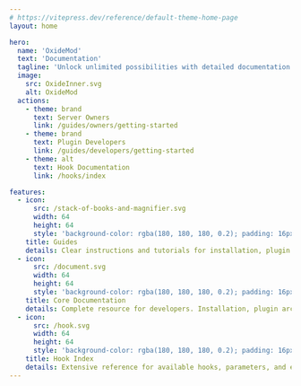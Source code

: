 ```yaml
---
# https://vitepress.dev/reference/default-theme-home-page
layout: home

hero:
  name: 'OxideMod'
  text: 'Documentation'
  tagline: 'Unlock unlimited possibilities with detailed documentation for customizing and enhancing server experiences.'
  image:
    src: OxideInner.svg
    alt: OxideMod
  actions:
    - theme: brand
      text: Server Owners
      link: /guides/owners/getting-started
    - theme: brand
      text: Plugin Developers
      link: /guides/developers/getting-started
    - theme: alt
      text: Hook Documentation
      link: /hooks/index

features:
  - icon:
      src: /stack-of-books-and-magnifier.svg
      width: 64
      height: 64
      style: 'background-color: rgba(180, 180, 180, 0.2); padding: 16px; border-radius: 12px; display: flex; align-items: center; justify-content: center;'
    title: Guides
    details: Clear instructions and tutorials for installation, plugin development, configuration, troubleshooting, and modding best practices.
  - icon:
      src: /document.svg
      width: 64
      height: 64
      style: 'background-color: rgba(180, 180, 180, 0.2); padding: 16px; border-radius: 12px; display: flex; align-items: center; justify-content: center;'
    title: Core Documentation
    details: Complete resource for developers. Installation, plugin architecture, examples, troubleshooting, and community support.
  - icon:
      src: /hook.svg
      width: 64
      height: 64
      style: 'background-color: rgba(180, 180, 180, 0.2); padding: 16px; border-radius: 12px; display: flex; align-items: center; justify-content: center;'
    title: Hook Index
    details: Extensive reference for available hooks, parameters, and examples. Customize and enhance behavior efficiently.
---
```

